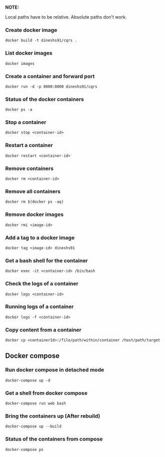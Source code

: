 **NOTE:** 

Local paths have to be relative. Absolute paths don't work.

### Create docker image

`docker build -t dineshs91/cqrs .`

### List docker images

`docker images`

### Create a container and forward port

`docker run -d -p 8000:8000 dineshs91/cqrs`

### Status of the docker containers

`docker ps -a`

### Stop a container

`docker stop <container-id>`

### Restart a container

`docker restart <container-id>`

### Remove containers

`docker rm <container-id>`

### Remove all containers

`docker rm $(docker ps -aq)`

### Remove docker images

`docker rmi <image-id>`

### Add a tag to a docker image

`docker tag <image-id> dineshs91`

### Get a bash shell for the container

`docker exec -it <container-id> /bin/bash`

### Check the logs of a container

`docker logs <container-id>`

### Running logs of a container

`docker logs -f <container-id>`

### Copy content from a container 

`docker cp <containerId>:/file/path/within/container /host/path/target`

## Docker compose

### Run docker compose in detached mode

`docker-compose up -d`

### Get a shell from docker compose

`docker-compose run web bash`

### Bring the containers up (After rebuild)

`docker-compose up --build`

### Status of the containers from compose

`docker-compose ps`

